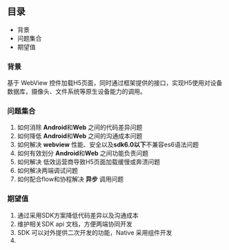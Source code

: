 ## 目录
* 背景
* 问题集合
* 期望值

### 背景

基于 WebView 控件加载H5页面，同时通过框架提供的接口，实现H5使用对设备数据库，摄像头、文件系统等原生设备能力的调用。

### 问题集合

1. 如何消除 **Android**和**Web** 之间的代码差异问题
2. 如何降低 **Android**和**Web** 之间的沟通成本问题
3. 如何解决 **webview** 性能、安全以及**sdk6.0以下**不兼容es6语法问题
4. 如何有效划分 **Android**和**Web** 之间功能负责问题
5. 如何解决 低效运营商导致H5页面加载缓慢或奔溃问题
6. 如何解决两端调试问题
7. 如何配合flow和协程解决 **异步** 调用问题

### 期望值
1. 通过采用SDK方案降低代码差异以及沟通成本
2. 维护相关SDK api 文档，方便两端协同开发
3. SDK 可以对外提供二次开发的功能，Native 采用组件开发
4. 

